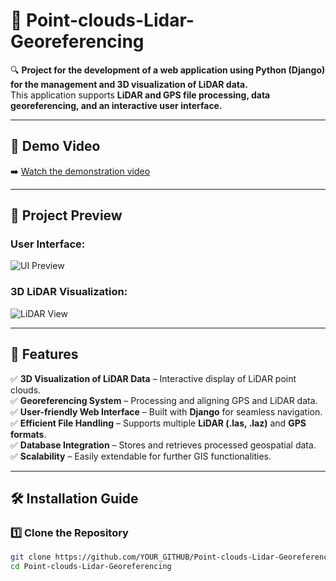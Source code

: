# 📡 Point-clouds-Lidar-Georeferencing  

🔍 **Project for the development of a web application using Python (Django) for the management and 3D visualization of LiDAR data.**  
This application supports **LiDAR and GPS file processing, data georeferencing, and an interactive user interface.**  

---

## 🎥 **Demo Video**
➡️ [Watch the demonstration video](YOUR_VIDEO_LINK_HERE)  

---

## 📸 **Project Preview**  
### User Interface:  
![UI Preview](images/ui_preview.png)  

### 3D LiDAR Visualization:  
![LiDAR View](images/lidar_view.png)  

---

## 🚀 **Features**  

✅ **3D Visualization of LiDAR Data** – Interactive display of LiDAR point clouds.  
✅ **Georeferencing System** – Processing and aligning GPS and LiDAR data.  
✅ **User-friendly Web Interface** – Built with **Django** for seamless navigation.  
✅ **Efficient File Handling** – Supports multiple **LiDAR (.las, .laz)** and **GPS formats**.  
✅ **Database Integration** – Stores and retrieves processed geospatial data.  
✅ **Scalability** – Easily extendable for further GIS functionalities.  

---

## 🛠️ **Installation Guide**  

### **1️⃣ Clone the Repository**  
```sh
git clone https://github.com/YOUR_GITHUB/Point-clouds-Lidar-Georeferencing.git
cd Point-clouds-Lidar-Georeferencing
